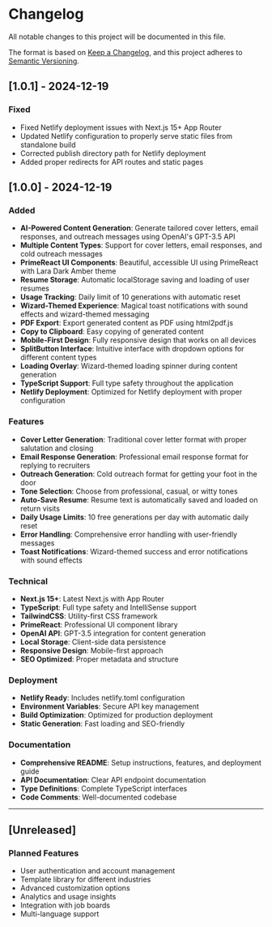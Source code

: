 # Changelog

All notable changes to this project will be documented in this file.

The format is based on [Keep a Changelog](https://keepachangelog.com/en/1.0.0/),
and this project adheres to [Semantic Versioning](https://semver.org/spec/v2.0.0.html).

## [1.0.1] - 2024-12-19

### Fixed

- Fixed Netlify deployment issues with Next.js 15+ App Router
- Updated Netlify configuration to properly serve static files from standalone build
- Corrected publish directory path for Netlify deployment
- Added proper redirects for API routes and static pages

## [1.0.0] - 2024-12-19

### Added

- **AI-Powered Content Generation**: Generate tailored cover letters, email responses, and outreach messages using OpenAI's GPT-3.5 API
- **Multiple Content Types**: Support for cover letters, email responses, and cold outreach messages
- **PrimeReact UI Components**: Beautiful, accessible UI using PrimeReact with Lara Dark Amber theme
- **Resume Storage**: Automatic localStorage saving and loading of user resumes
- **Usage Tracking**: Daily limit of 10 generations with automatic reset
- **Wizard-Themed Experience**: Magical toast notifications with sound effects and wizard-themed messaging
- **PDF Export**: Export generated content as PDF using html2pdf.js
- **Copy to Clipboard**: Easy copying of generated content
- **Mobile-First Design**: Fully responsive design that works on all devices
- **SplitButton Interface**: Intuitive interface with dropdown options for different content types
- **Loading Overlay**: Wizard-themed loading spinner during content generation
- **TypeScript Support**: Full type safety throughout the application
- **Netlify Deployment**: Optimized for Netlify deployment with proper configuration

### Features

- **Cover Letter Generation**: Traditional cover letter format with proper salutation and closing
- **Email Response Generation**: Professional email response format for replying to recruiters
- **Outreach Generation**: Cold outreach format for getting your foot in the door
- **Tone Selection**: Choose from professional, casual, or witty tones
- **Auto-Save Resume**: Resume text is automatically saved and loaded on return visits
- **Daily Usage Limits**: 10 free generations per day with automatic daily reset
- **Error Handling**: Comprehensive error handling with user-friendly messages
- **Toast Notifications**: Wizard-themed success and error notifications with sound effects

### Technical

- **Next.js 15+**: Latest Next.js with App Router
- **TypeScript**: Full type safety and IntelliSense support
- **TailwindCSS**: Utility-first CSS framework
- **PrimeReact**: Professional UI component library
- **OpenAI API**: GPT-3.5 integration for content generation
- **Local Storage**: Client-side data persistence
- **Responsive Design**: Mobile-first approach
- **SEO Optimized**: Proper metadata and structure

### Deployment

- **Netlify Ready**: Includes netlify.toml configuration
- **Environment Variables**: Secure API key management
- **Build Optimization**: Optimized for production deployment
- **Static Generation**: Fast loading and SEO-friendly

### Documentation

- **Comprehensive README**: Setup instructions, features, and deployment guide
- **API Documentation**: Clear API endpoint documentation
- **Type Definitions**: Complete TypeScript interfaces
- **Code Comments**: Well-documented codebase

---

## [Unreleased]

### Planned Features

- User authentication and account management
- Template library for different industries
- Advanced customization options
- Analytics and usage insights
- Integration with job boards
- Multi-language support
